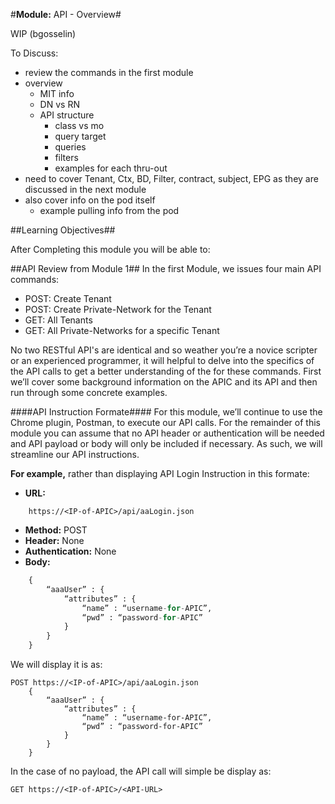 #**Module:** API - Overview#

WIP (bgosselin)

To Discuss:
- review the commands in the first module
- overview
	- MIT info
	- DN vs RN
	- API structure
		- class vs mo
		- query target
		- queries
		- filters
		- examples for each thru-out
- need to cover Tenant, Ctx, BD, Filter, contract, subject, EPG as they are discussed in the next module
- also cover info on the pod itself
	- example pulling info from the pod
	
##Learning Objectives##

After Completing this module you will be able to:

##API Review from Module 1##
In the first Module, we issues four main API commands:
- POST: Create Tenant
- POST: Create Private-Network for the Tenant
- GET: All Tenants
- GET: All Private-Networks for a specific Tenant

No two RESTful API's are identical and so weather you’re a novice scripter or an experienced programmer, it will helpful to delve into the specifics of the API calls to get a better understanding of the  for these commands.  First we’ll cover some background information on the APIC and its API and then run through some concrete examples.



####API Instruction Formate####
For this module, we’ll continue to use the Chrome plugin, Postman, to execute our API calls.  For the remainder of this module you can assume that no API header or authentication will be needed and API payload or body will only be included if necessary.  As such, we will streamline our API instructions.

**For example,** rather than displaying API Login Instruction in this formate:
- **URL:** 
```
	https://<IP-of-APIC>/api/aaLogin.json
```
- **Method:** POST
- **Header:** None
- **Authentication:** None
- **Body:**
```Python
	{
		“aaaUser” : {
			“attributes” : {
				“name” : “username-for-APIC”,
				“pwd” : “password-for-APIC”
			}
		}
	}
```

We will display it is as:
```
POST https://<IP-of-APIC>/api/aaLogin.json
	{
		“aaaUser” : {
			“attributes” : {
				“name” : “username-for-APIC”,
				“pwd” : “password-for-APIC”
			}
		}
	}
```

In the case of no payload, the API call will simple be display as:
```
GET https://<IP-of-APIC>/<API-URL>
```